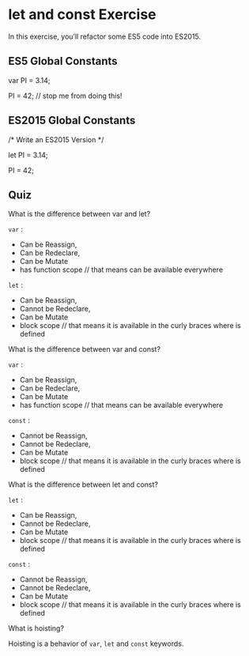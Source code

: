 # let and const Exercise

In this exercise, you’ll refactor some ES5 code into ES2015.

## ES5 Global Constants

var PI = 3.14;

PI = 42; // stop me from doing this!

## ES2015 Global Constants

/* Write an ES2015 Version */

let PI = 3.14;

PI = 42;

## Quiz

What is the difference between var and let?

`var` :
  - Can be Reassign,
  - Can be Redeclare,
  - Can be Mutate
  -	has function scope // that means can be available everywhere
  	
`let` :
  - Can be Reassign,
  - Cannot be Redeclare,
  - Can be Mutate
  -	block scope // that means it is available in the curly braces where is defined

What is the difference between var and const?

`var` :
  - Can be Reassign,
  - Can be Redeclare,
  - Can be Mutate
  -	has function scope // that means can be available everywhere	

`const` :
  - Cannot be Reassign,
  - Cannot be Redeclare,
  - Can be Mutate
  -	block scope // that means it is available in the curly braces where is defined

What is the difference between let and const?

`let` :
  - Can be Reassign,
  - Cannot be Redeclare,
  - Can be Mutate
  -	block scope // that means it is available in the curly braces where is defined

`const` :
  - Cannot be Reassign,
  - Cannot be Redeclare,
  - Can be Mutate
  -	block scope // that means it is available in the curly braces where is defined

What is hoisting?

 Hoisting is a behavior of `var`, `let` and `const` keywords.
